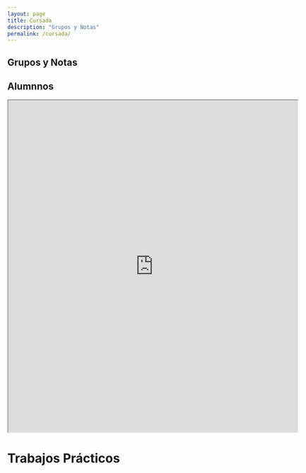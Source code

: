 ```yaml
---
layout: page
title: Cursada
description: "Grupos y Notas"
permalink: /cursada/
---
```


## Grupos y Notas

## Alumnnos

<iframe style="width: 130%; height:750px"
  src="https://docs.google.com/spreadsheets/d/1o-jz5t9t2i5cOBWx8bb0bwd5_j3m77UO-DoHPIcs-zM/pubhtml?gid=763273893&single=true">
</iframe>

# Trabajos Prácticos


